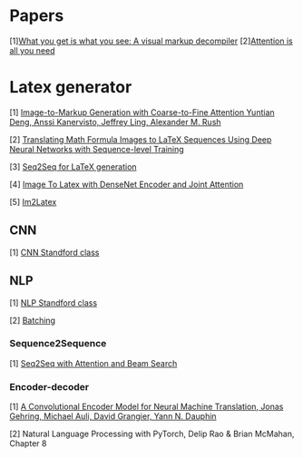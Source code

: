 # Papers
[1][What you get is what you see: A visual markup decompiler](https://arxiv.org/pdf/1609.04938v1.pdf)
[2][Attention is all you need](https://papers.nips.cc/paper/2017/file/3f5ee243547dee91fbd053c1c4a845aa-Paper.pdf)

# Latex generator

[1] [Image-to-Markup Generation with Coarse-to-Fine Attention
Yuntian Deng, Anssi Kanervisto, Jeffrey Ling, Alexander M. Rush](http://lstm.seas.harvard.edu/latex/)

[2] [Translating Math Formula Images to LaTeX Sequences Using Deep
Neural Networks with Sequence-level Training](https://arxiv.org/pdf/1908.11415.pdf)

[3] [Seq2Seq for LaTeX generation](https://guillaumegenthial.github.io/image-to-latex.html)

[4] [Image To Latex with DenseNet Encoder and Joint Attention](https://www.sciencedirect.com/science/article/pii/S1877050919302686)

[5] [Im2Latex](https://github.com/luopeixiang/im2latex)

## CNN

[1] [CNN Standford class](https://cs231n.github.io/)

## NLP

[1] [NLP Standford class](https://web.stanford.edu/class/cs224n/)

[2] [Batching](https://www.youtube.com/watch?v=U4WB9p6ODjM)

### Sequence2Sequence

[1] [Seq2Seq with Attention and Beam Search](https://guillaumegenthial.github.io/sequence-to-sequence.html)

### Encoder-decoder

[1] [A Convolutional Encoder Model for Neural Machine Translation, Jonas Gehring, Michael Auli, David Grangier, Yann N. Dauphin](https://research.fb.com/wp-content/uploads/2017/11/convolutional-encoder-model-45.pdf)

[2] Natural Language Processing with PyTorch, Delip Rao & Brian McMahan, Chapter 8
